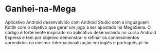 # Ganhei-na-Mega
Aplicativo Android desenvolvido com Android Studio com a linguaguem Kotlin com o objetivo que gerar um jogo a ser apostado na MegaSena. O código é fortemente inspirado no aplicativo desenvolvido no curso Android Express e tem por objetivo demonstrar e refinar os conhecimentos aprendidos no mesmo. Internacionalização em inglês e português pt-br
